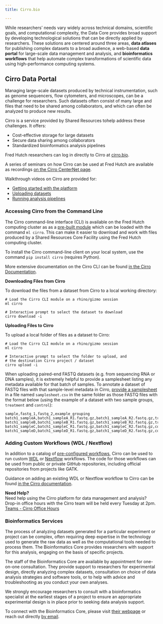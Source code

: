 ```yaml
---
title: Cirro.bio

---
```



While researchers’ needs vary widely across technical domains, scientific goals, and
computational complexity, the Data Core provides broad support by developing
technological solutions that can be directly applied by researchers.
These solutions are centered around three areas,
**data atlases** for publishing complex datasets to a broad audience,
a web-based **data portal** for large-scale data management and analysis,
and **bioinformatics workflows** that help automate complex
transformations of scientific data using high-performance computing systems.

## Cirro Data Portal

Managing large-scale datasets produced by technical instrumentation, such as genome sequencers,
flow cytometers, and microscopes, can be a challenge for researchers. Such datasets often
consist of many large and files that need to be shared among collaborators, and which can
often be analyzed to produce new results.

Cirro is a service provided by Shared Resources tohelp address these challenges. It offers:

- Cost-effective storage for large datasets
- Secure data sharing among collaborators
- Standardized bioinformatics analysis pipelines

Fred Hutch researchers can log in directly to Cirro at
[cirro.bio](https://fredhutch.cirro.bio).

A series of seminars on how Cirro can be used at Fred Hutch are available as recordings
[on the Cirro CenterNet page](https://centernet.fredhutch.org/u/hutch-data-core/cirro.html#pastseminars).

Walkthrough videos on Cirro are provided for:

- [Getting started with the platform](https://docs.cirro.bio/overview/videos/#getting-started)
- [Uploading datasets](https://docs.cirro.bio/overview/videos/#adding-datasets)
- [Running analysis pipelines](https://docs.cirro.bio/overview/videos/#running-analysis)

### Accessing Cirro from the Command Line

The Cirro command-line interface (CLI) is available on the Fred Hutch computing
cluster as as a [pre-built module](/scicomputing/compute_environments/#interactively)
which can be loaded with the command `ml cirro`.
This can make it easier to download and work with files produced by
a Shared Resources Core Facility using the Fred Hutch computing cluster.

To install the Cirro command-line client on your local system, use
the command `pip install cirro` (requires Python).

More extensive documentation on the Cirro CLI can be found
[in the Cirro Documentation](https://docs.cirro.bio/cli-sdk/getting-started-cli-sdk/).

**Downloading Files from Cirro**

To download the files from a dataset from Cirro to a local working directory:

```{shell}
# Load the Cirro CLI module on a rhino/gizmo session
ml cirro

# Interactive prompt to select the dataset to download
cirro download -i
```

**Uploading Files to Cirro**

To upload a local folder of files as a dataset to Cirro:

```{shell}
# Load the Cirro CLI module on a rhino/gizmo session
ml cirro

# Interactive prompt to select the folder to upload, and
# the destination Cirro project / dataset
cirro upload -i
```

When uploading paired-end FASTQ datasets (e.g. from sequencing
RNA or DNA samples), it is extremely helpful to provide a samplesheet
listing any metadata available for that batch of samples.
To annotate a dataset of FASTQ files with that sample-level metadata
in Cirro, [provide a samplesheet](https://docs.cirro.bio/features/samples/#providing-a-sample-sheet)
in a file named `samplesheet.csv` in the same folder as those FASTQ files
with the format below (using the example of a dataset with two sample groups, `treatment` and `control`):

```{csv}
sample,fastq_1,fastq_2,example_grouping
batch1_sampleA,batch1_sampleA_R1.fastq.gz,batch1_sampleA_R2.fastq.gz,treatment
batch1_sampleB,batch1_sampleB_R1.fastq.gz,batch1_sampleB_R2.fastq.gz,treatment
batch1_sampleC,batch1_sampleC_R1.fastq.gz,batch1_sampleC_R2.fastq.gz,control
batch1_sampleD,batch1_sampleD_R1.fastq.gz,batch1_sampleD_R2.fastq.gz,control
```

### Adding Custom Workflows (WDL / Nextflow)

In addition to a catalog of [pre-configured workflows](https://docs.cirro.bio/pipelines/overview/#pipelines-in-cirro),
Cirro can be used to run custom [WDL](/compdemos/Cromwell/) or [Nextflow](https://www.nextflow.io/) workflows.
The code for those workflows can be used from public or private GitHub repositories,
including official repositories from projects like GATK.

Guidance on adding an existing WDL or Nextflow workflow to Cirro
can be found [in the Cirro documentation](https://docs.cirro.bio/pipelines/adding-pipelines/).

**Need Help?**  
Need help using the Cirro platform for data management and analysis?
Drop-in office hours with the Cirro team will be held every Tuesday at 2pm.
[Teams - Cirro Office Hours](https://teams.microsoft.com/l/message/19:c505778d20754d3fb7986ac7a9332481@thread.skype/1682457978043)


### Bioinformatics Services

The process of analyzing datasets generated for a particular experiment or project can be complex, often requiring deep expertise in the technology used to generate the raw data as well as the computational tools needed to process them. The Bioinformatics Core provides researchers with support for this analysis, engaging on the basis of specific projects.

The staff of the Bioinformatics Core are available by appointment for one-on-one consultation.
They provide support to researchers for experimental design, directly analyzing complex datasets, consultation on choice of data analysis strategies and software tools, or to help with advice and troubleshooting as you conduct your own analyses.

We strongly encourage researchers to consult with a bioinformatics specialist at the earliest stages of a project to ensure an appropriate experimental design is in place prior to seeking data analysis support. 

To connect with the Bioinformatics Core, please visit [their webpage](https://www.fredhutch.org/en/research/shared-resources/core-facilities/genomics-bioinformatics/bioinformatics-services.html) or reach out directly [by email](mailto:bioinformatics@fredhutch.org).


